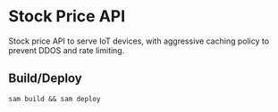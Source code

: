 # Stock Price API

Stock price API to serve IoT devices, with aggressive caching policy to prevent DDOS and rate limiting.

## Build/Deploy

```
sam build && sam deploy
```
